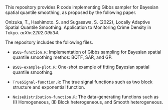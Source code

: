 This repository provides R code implementing Gibbs sampler for Bayesian spatial quantile smoothing, as proposed by the following paper.

Onizuka, T., Hashimoto. S. and Sugasawa, S. (2022), Locally Adaptive Spatial Quantile Smoothing: Application to Monitoring Crime Density in Tokyo. *arXiv:2202.09534*.

The repository includes the following files.

* ```BSQS-function.R```: Implementation of Gibbs sampling for Bayesian spatial quantile smoothing methos: BQTF, SAR, and GP.

* ```BSQS-example-plot.R```: One-shot example of fitting Bayesian spatial quantile smoothing.

* ```TrueSignal-function.R```: The true signal functions such as two block structure and exponential function.

* ```NoiseDistribution-function.R```: The data-generating functions such as (I) Homogeneous, (II) Block heterogeneous, and Smooth heterogeneous.
